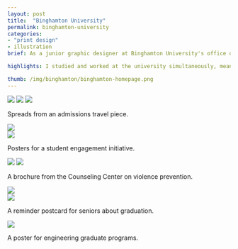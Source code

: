 ```yaml
---
layout: post
title:  "Binghamton University"
permalink: binghamton-university
categories:
- "print design"
- illustration
brief: As a junior graphic designer at Binghamton University's office of marketing and communication, I designed for many kinds of print collateral including travel books, brochures, posters, postcards, business cards, and newsletters. Each project gave me a new opportunity to tell the story of life at Binghamton.

highlights: I studied and worked at the university simultaneously, meaning I had to design for myself as the target audience. Usually this made for an interesting challenge, although it ended up being more nerve-wracking as graduation loomed. As a bonus, I often got to include photos of my friends in my work &hellip; sometimes to their dismay.

thumb: /img/binghamton/binghamton-homepage.png
---
```


<div class="margin-bottom">
  <div class="border">
    <img class="margin-image" src="/img/binghamton/curious1.jpg">
    <img class="margin-image" src="/img/binghamton/curious2.jpg">
    <img src="/img/binghamton/curious3.jpg">
  </div>
  <p class="caption">Spreads from an admissions travel piece.</p>
</div>

<div class="margin-bottom">
  <div class="overflow--auto border">
    <div class="half">
      <img src="/img/binghamton/poster1.png">
    </div>
    <div class="half">
      <img src="/img/binghamton/poster2.png">
    </div>
  </div>
  <p class="caption">Posters for a student engagement initiative.</p>
</div>

<div class="margin-bottom">
  <div class="border">
    <img class="margin-image" src="/img/binghamton/brochure1.png">
    <img src="/img/binghamton/brochure2.png">
  </div>
  <p class="caption">A brochure from the Counseling Center on violence prevention.</p>
</div>

<div class="margin-bottom">
  <div class="overflow--auto border">
    <div class="half">
      <img src="/img/binghamton/postcard1.png">
    </div>
    <div class="half">
      <img src="/img/binghamton/postcard2.png">
    </div>
  </div>
  <p class="caption">A reminder postcard for seniors about graduation.</p>
</div>

<div class="flush--bottom">
  <div class="border">
    <img src="/img/binghamton/poster3.png">
  </div>
  <p class="caption flush--bottom">A poster for engineering graduate programs.</p>
</div>
